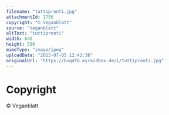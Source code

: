 ```yaml
---
filename: "tuttipronti.jpg"
attachmentId: 1756
copyright: "© Veganblatt"
source: "Veganblatt"
altText: "tuttipronti"
width: 640
height: 380
mimeType: "image/jpeg"
uploadDate: "2013-07-05 12:42:36"
originalUrl: "https://bxq4fb.myraidbox.de/i/tuttipronti.jpg"
---
```


# Copyright

© Veganblatt
